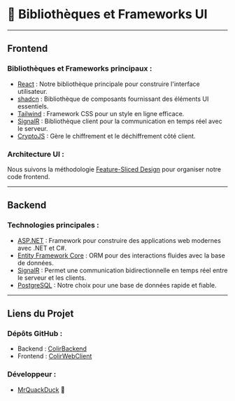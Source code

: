 # 🧰 Bibliothèques et Frameworks UI

---

## Frontend

### Bibliothèques et Frameworks principaux :

- [React](https://react.dev/) : Notre bibliothèque principale pour construire l'interface utilisateur.
- [shadcn](https://ui.shadcn.com/) : Bibliothèque de composants fournissant des éléments UI essentiels.
- [Tailwind](https://tailwindcss.com/) : Framework CSS pour un style en ligne efficace.
- [SignalR](https://www.npmjs.com/package/@microsoft/signalr) : Bibliothèque client pour la communication en temps réel avec le serveur.
- [CryptoJS](https://cryptojs.gitbook.io/docs/) : Gère le chiffrement et le déchiffrement côté client.

### Architecture UI :

Nous suivons la méthodologie [Feature-Sliced Design](https://feature-sliced.design/) pour organiser notre code frontend.

---

## Backend

### Technologies principales :

- [ASP.NET](https://dotnet.microsoft.com/en-us/apps/aspnet) : Framework pour construire des applications web modernes avec .NET et C#.
- [Entity Framework Core](https://learn.microsoft.com/en-us/ef/core/) : ORM pour des interactions fluides avec la base de données.
- [SignalR](https://dotnet.microsoft.com/en-us/apps/aspnet/signalr) : Permet une communication bidirectionnelle en temps réel entre le serveur et les clients.
- [PostgreSQL](https://www.postgresql.org/) : Notre choix pour une base de données rapide et fiable.

---

## Liens du Projet

### Dépôts GitHub :

- Backend : [ColirBackend](https://github.com/MrQuackDuck/ColirBackend/)
- Frontend : [ColirWebClient](https://github.com/MrQuackDuck/ColirWebClient/)

### Développeur :

- [MrQuackDuck](https://github.com/MrQuackDuck/) 🦆